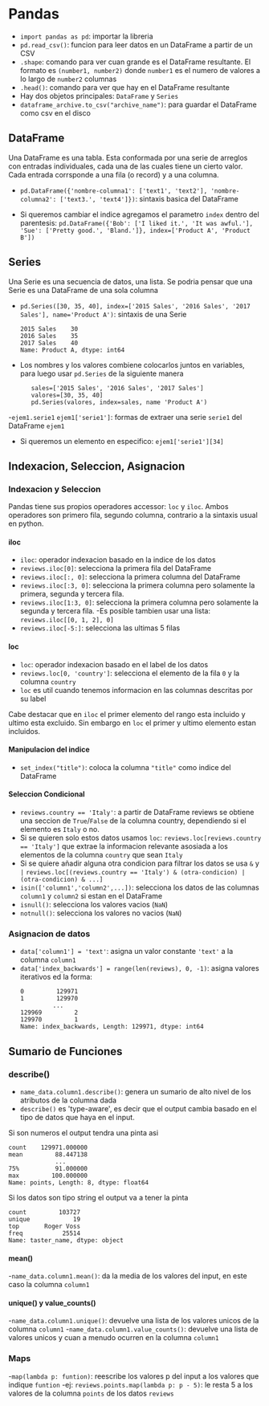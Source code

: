 # Pandas
- `import pandas as pd`: importar la libreria
- `pd.read_csv()`: funcion para leer datos en un DataFrame a partir de un CSV
- `.shape`: comando para ver cuan grande es el DataFrame resultante. El formato es `(number1, number2)`
  donde `number1` es el numero de valores a lo largo de `number2` columnas
- `.head()`: comando para ver que hay en el DataFrame resultante
- Hay dos objetos principales: `DataFrame` y `Series`
- `dataframe_archive.to_csv("archive_name")`: para guardar el DataFrame como csv en el disco
  
## DataFrame
Una DataFrame es una tabla. Esta conformada por una serie de arreglos con entradas individuales, cada una de las cuales tiene
un cierto valor. Cada entrada corrsponde a una fila (o record) y a una columna.
- `pd.DataFrame({'nombre-columna1': ['text1', 'text2'], 'nombre-columna2': ['text3.', 'text4']})`: sintaxis basica del DataFrame

- Si queremos cambiar el indice agregamos el parametro `index` dentro del parentesis:
`pd.DataFrame({'Bob': ['I liked it.', 'It was awful.'], 'Sue': ['Pretty good.', 'Bland.']}, index=['Product A', 'Product B'])`

## Series
Una Serie es una secuencia de datos, una lista. Se podria pensar que una Serie es una DataFrame de una sola columna

- `pd.Series([30, 35, 40], index=['2015 Sales', '2016 Sales', '2017 Sales'], name='Product A')`: sintaxis de una Serie
    ```
    2015 Sales    30
    2016 Sales    35
    2017 Sales    40
    Name: Product A, dtype: int64
    ```
- Los nombres y los valores combiene colocarlos juntos en variables, para luego usar `pd.Series` de la siguiente manera
  ```
     sales=['2015 Sales', '2016 Sales', '2017 Sales']
     valores=[30, 35, 40]
     pd.Series(valores, index=sales, name 'Product A')
    ```
-`ejem1.serie1` `ejem1['serie1']`: formas de extraer una serie `serie1` del DataFrame `ejem1`
  - Si queremos un elemento en especifico: `ejem1['serie1'][34]`

## Indexacion, Seleccion, Asignacion

### Indexacion y Seleccion

Pandas tiene sus propios operadores accessor: `loc` y `iloc`. Ambos operadores son primero fila, segundo columna, contrario
a la sintaxis usual en python.

#### iloc
- `iloc`: operador indexacion basado en la indice de los datos
- `reviews.iloc[0]`: selecciona la primera fila del DataFrame
- `reviews.iloc[:, 0]`: selecciona la primera columna del DataFrame
- `reviews.iloc[:3, 0]`: selecciona la primera columna pero solamente la primera, segunda y tercera fila.
- `reviews.iloc[1:3, 0]`: selecciona la primera columna pero solamente la segunda y tercera fila.
  -Es posible tambien usar una lista: `reviews.iloc[[0, 1, 2], 0]`
- `reviews.iloc[-5:]`: selecciona las ultimas 5 filas

#### loc
- `loc`: operador indexacion basado en el label de los datos
- `reviews.loc[0, 'country']`: selecciona el elemento de la fila `0` y la columna `country`
- `loc` es util cuando tenemos informacion en las columnas descritas por su label

Cabe destacar que en `iloc` el primer elemento del rango esta incluido y ultimo esta excluido. Sin embargo en `loc`
el primer y ultimo elemento estan incluidos.

#### Manipulacion del indice
- `set_index("title")`: coloca la columna `"title"` como indice del DataFrame

#### Seleccion Condicional
- `reviews.country == 'Italy'`: a partir de DataFrame reviews se obtiene una seccion de `True`/`False` de la columna country,
dependiendo si el elemento es `Italy` o no.
- Si se quieren solo estos datos usamos `loc`: `reviews.loc[reviews.country == 'Italy']` que extrae la informacion relevante
asosiada a los elementos de la columna `country` que sean `Italy`
- Si se quiere añadir alguna otra condicion para filtrar los datos se usa `&` y `|`
    `reviews.loc[(reviews.country == 'Italy') & (otra-condicion) | (otra-condicion) & ...]`
- `isin(['column1','column2',...])`: selecciona los datos de las columnas `column1` y `column2` si estan en el DataFrame
- `isnull()`: selecciona los valores vacios (`NaN`)
- `notnull()`: selecciona los valores no vacios (`NaN`)

### Asignacion de datos
- `data['column1'] = 'text'`: asigna un valor constante `'text'` a la columna `column1`
- `data['index_backwards'] = range(len(reviews), 0, -1)`: asigna valores iterativos ed la forma:
  ```
  0         129971
  1         129970
           ...  
  129969         2
  129970         1
  Name: index_backwards, Length: 129971, dtype: int64
  ```

## Sumario de Funciones

### describe()
- `name_data.column1.describe()`: genera un sumario de alto nivel de los atributos de la columna dada
- `describe()` es 'type-aware', es decir que el output cambia basado en el tipo de datos que haya en el input.

Si son numeros el output tendra una pinta asi
```
count    129971.000000
mean         88.447138
             ...      
75%          91.000000
max         100.000000
Name: points, Length: 8, dtype: float64
```
Si los datos son tipo string el output va a tener la pinta
```
count         103727
unique            19
top       Roger Voss
freq           25514
Name: taster_name, dtype: object
```

#### mean()
-`name_data.column1.mean()`: da la media de los valores del input, en este caso la columna `column1`

#### unique() y value_counts()
-`name_data.column1.unique()`: devuelve una lista de los valores unicos de la columna `column1`
-`name_data.column1.value_counts()`: devuelve una lista de valores unicos y cuan a menudo ocurren en la columna `column1`

### Maps
-`map(lambda p: funtion)`: reescribe los valores p del input a los valores que indique `funtion`
  -ej: `reviews.points.map(lambda p: p - 5)`: le resta 5 a los valores de la columna `points` de los datos `reviews`






















